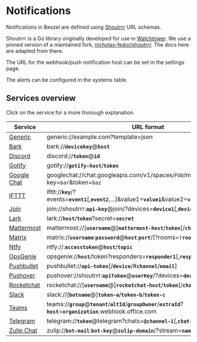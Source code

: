 # Notifications

Notifications in Beszel are defined using [Shoutrrr](https://github.com/containrrr/shoutrrr) URL schemas.

Shoutrrr is a Go library originally developed for use in [Watchtower](https://github.com/containrrr/watchtower). We use a pinned version of a maintained fork, [nicholas-fedor/shoutrrr](https://github.com/nicholas-fedor/shoutrrr). The docs here are adapted from there.

The URL for the webhook/push notification host can be set in the settings page.

The alerts can be configured in the systems table.

## Services overview

Click on the service for a more thorough explanation.

<div style="white-space: nowrap;">

| Service                        | URL format                                                                                                                   |
| ------------------------------ | ---------------------------------------------------------------------------------------------------------------------------- |
| [Generic](./generic.md)        | generic://example.com?template=json                                                                                          |
| [Bark](./bark.md)              | bark://**`devicekey`**@**`host`**                                                                                            |
| [Discord](./discord.md)        | discord://**`token`**@**`id`**                                                                                               |
| [Gotify](./gotify.md)          | gotify://**`gotify-host`**/**`token`**                                                                                       |
| [Google Chat](./googlechat.md) | googlechat://chat.googleapis.com/v1/spaces/`FOO`/messages?key=`bar`&token=`baz`                                              |
| [IFTTT](./ifttt.md)            | ifttt://**`key`**/?events=**`event1`**[,__`event2`__,...]&value1=**`value1`**&value2=**`value2`**&value3=**`value3`**        |
| [Join](./join.md)              | join://shoutrrr:**`api-key`**@join/?devices=**`device1`**[,**`device2`**, ...][&icon=__`icon`__]                             |
| [Lark](./lark.md)              | lark://**`host`**/**`token`**?secret=**`secret`**                                                                            |
| [Mattermost](./mattermost.md)  | mattermost://[__`username`__@]**`mattermost-host`**/**`token`**[/__`channel`__]                                              |
| [Matrix](./matrix.md)          | matrix://**`username`**:**`password`**@**`host`**:**`port`**/[?rooms=**`!roomID1`**[,__`roomAlias2`__]]                      |
| [Ntfy](./ntfy.md)              | ntfy://:**`accesstoken`**@**`host`**/**`topic`**                                                                             |
| [OpsGenie](./opsgenie.md)      | opsgenie://**`host`**/token?responders=**`responder1`**[,__`responder2`__]\_                                                 |
| [Pushbullet](./pushbullet.md)  | pushbullet://**`api-token`**[/__`device`__/#__`channel`__/__`email`__]                                                       |
| [Pushover](./pushover.md)      | pushover://shoutrrr:**`apiToken`**@**`userKey`**/?devices=**`device1`**[,__`device2`__, ...]                                 |
| [Rocketchat](./rocketchat.md)  | rocketchat://[__`username`__@]**`rocketchat-host`**/**`token`**[/__`channel`&#124;`@recipient`__]                            |
| [Slack](./slack.md)            | slack://[__`botname`__@]**`token-a`**/**`token-b`**/**`token-c`**                                                            |
| [Teams](./teams.md)            | teams://**`group`**@**`tenant`**/**`altId`**/**`groupOwner`**/**`extraId`**?**`host`**=**`organization`**.webhook.office.com |
| [Telegram](./telegram.md)      | telegram://**`token`**@telegram?chats=**`@channel-1`**[,__`chat-id-1`__,...]                                                 |
| [Zulip Chat](./zulip.md)       | zulip://**`bot-mail`**:**`bot-key`**@**`zulip-domain`**/?stream=**`name-or-id`**&topic=**`name`**                            |

</div>
